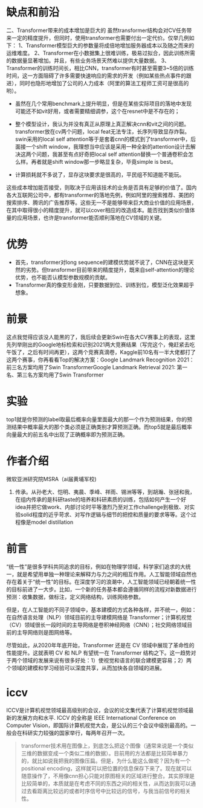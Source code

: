 # 缺点和前沿
二、Transformer带来的成本增加是巨大的
虽然transformer结构会对CV任务带来一定的精度提升，但同时，使用transformer也需要付出一定代价。仅举几例如下：
1、Transformer模型巨大的参数量将成倍地增加服务器成本以及随之而来的运维难度。
2、Transformer在小数据集上很难训练，极易过拟合，因此训练所需的数据量显著增加。并且，有些业务场景天然难以提供大量数据。
3、Transformer的训练时间长，相比CNN，transformer有时甚至需要3~5倍的训练时间，这一方面阻碍了许多需要快速响应的需求的开发（例如某些热点事件的跟进），同时也隐形地增加了公司的人力成本（阿里的算法工程师工资可是很高的哟）。

- 虽然在几个常用benchmark上提升明显，但是在某些实际项目的落地中发现可能还不如vit好用，或者需要精细调参，这个在resnet中是不存在的；

- 整个模型设计，我认为并没有真正从原理上真正解决cnn和vit之间的问题。transformer放在cv两个问题，local feat无法专注，长序列导致显存炸裂。swin采用的local self attention等于是套着cnn的模式到了transformer中，后面接一个shift window，我理想当中应该是采用一种全新的attention设计去解决这两个问题，我甚至有点好奇把local self attention替换一个普通卷积会怎么样。再者就是shift window那一步略显复杂，毕竟simple is best。

- 计算损耗就不多说了，显存这块要求是很高的，平民组不知道能不能玩。

这些成本增加能否接受，则取决于应用该技术的业务是否具有足够的价值了。国内各大互联网公司中，都有transformer的落地先例，例如阿里的搜索推荐、美团的搜索排序、腾讯的广告推荐等。这些无一不是能够带来巨大商业价值的应用场景，在其中取得很小的精度提升，就可以cover相应的改造成本。能否找到类似价值体量的应用场景，也许是transformer能否顺利落地在CV领域的关键。

# 优势
- 首先，transformer对long sequence的建模优势就不说了，CNN在这块是天然的劣势。但transformer目前带来的精度提升，既来自self-attention的理论优势，也不能否认模型参数规模的贡献。
- Transformer真的像变形金刚，只要数据到位、训练到位，模型泛化效果超乎想象。

# 前景
这点我觉得应该没人能黑的了，我后续会更新Swin在各大CV赛事上的表现，这里先列举刚出的Google地标检索和识别2021两大竞赛结果（写完这个，俺赶紧去吃午饭了，之后有时间再更），这两个竞赛真滴卷，Kaggle前10名有一半大佬都打了这两个赛事，你再看看Top的解决方案：Google Landmark Recognition 2021：
前三名方案均用了Swin TransformerGoogle 
Landmark Retrieval 2021: 第一名、第三名方案均用了Swin Transformer

# 实验
top1就是你预测的label取最后概率向量里面最大的那一个作为预测结果，你的预测结果中概率最大的那个类必须是正确类别才算预测正确。而top5就是最后概率向量最大的前五名中出现了正确概率即为预测正确。

# 作者介绍
微软亚洲研究院MSRA（ai届黄埔军校)
1. 传承。从孙老大、恺明、夷晨、季峰、祥雨、锡洲等等，到胡瀚、张拯和我，在组内传承的是科研taste的培养和科研素质的训练，包括如何产生一个好idea并把它做work、内部讨论时平等激烈乃至对工作challenge到极致、对实验solid程度的近乎苛求、对写作逻辑与细节的把控和质量的要求等等。这个过程像是model distillation

# 前言
“统一性”是很多学科共同追求的目标，例如在物理学领域，科学家们追求的大统一，就是希望用单独一种理论来解释力与力之间的相互作用。人工智能领域自然也存在着关于“统一性”的目标。在深度学习的浪潮中，人工智能领域已经朝着统一性的目标前进了一大步。比如，一个新的任务基本都会遵循同样的流程对新数据进行预测：收集数据，做标注，定义网络结构，训练网络参数。

但是，在人工智能的不同子领域中，基本建模的方式各种各样，并不统一，例如：在自然语言处理（NLP）领域目前的主导建模网络是 Transformer；计算机视觉（CV）领域很长一段时间的主导网络是卷积神经网络（CNN）；社交网络领域目前的主导网络则是图网络等。

尽管如此，从2020年年底开始，Transformer 还是在 CV 领域中展现了革命性的性能提升。这就表明 CV 和 NLP 有望统一在 Transformer 结构之下。这一趋势对于两个领域的发展来说有很多好处：1）使视觉和语言的联合建模更容易；2）两个领域的建模和学习经验可以深度共享，从而加快各自领域的进展。
# iccv
ICCV是计算机视觉领域最高级别的会议，会议的论文集代表了计算机视觉领域最新的发展方向和水平.
ICCV 的全称是 IEEE International Conference on Computer Vision，即国际计算机视觉大会，是公认的三个会议中级别最高的。一般会在科研实力较强的国家举行，每两年召开一次。

> transformer技术用在图像上，到底怎么把这个图像（通常来说是一个类似三维的数据变成一个类似二维的数据）。目前用的方法都是比较简单暴力的，就比如说我把我的图像压扁。但是，为什么能这么做呢？因为有一个positional encoding，这样就可以把位置的信息保存下来了。现在就可以随意操作了，不用像cnn担心只能对原图相关的区域进行整合。其实原理是比较简单的，本质就是在考虑不同的东西之间的相关性，从而达到我可以通过去看距离比较远的或者时序信号中比较远的信号，与我当前信号的相关性。